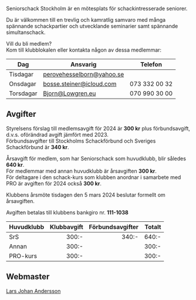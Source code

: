 Seniorschack Stockholm är en mötesplats för schackintresserade seniorer.

Du är välkommen till en trevlig och kamratlig samvaro 
med många spännande schackpartier och utvecklande seminarier samt spännande simultanschack.  

Vill du bli medlem?    
Kom till klubblokalen eller kontakta någon av dessa medlemmar:   

| Dag       | Ansvarig                                        | Telefon       |
|-----------|-------------------------------------------------|---------------|
| Tisdagar  | [perovehesselborn@yahoo.se](BB2?md5=AMGCxYZKUL) |               |
| Onsdagar  | [bosse.steiner@icloud.com](BB2?md5=9O2FFwgn9Z)  | 073 332 00 32 |
| Torsdagar | [Bjorn@Lowgren.eu](BB2?md5=Ab2GMcW0iJ)          | 070 990 30 00 |

## Avgifter 

Styrelsens förslag till medlemsavgift för 2024 är **300 kr** plus förbundsavgift,  
d.v.s. oförändrad avgift jämfört med 2023.  
Förbundsavgifter till Stockholms Schackförbund och Sveriges Schackförbund är **340 kr**.

Årsavgift för medlem, som har Seniorschack som huvudklubb, blir således **640 kr**.  
För medlemmar med annan huvudklubb är årsavgiften **300 kr**.  
För deltagare i den schack-kurs som klubben anordnar i samarbete med PRO
är avgiften för 2024 också **300 kr**.  

Klubbens årsmöte tisdagen den 5 mars 2024 beslutar formellt om årsavgiften.

Avgiften betalas till klubbens bankgiro nr. **111-1038**

| Huvudklubb | Klubbavgift | Förbundsavgifter | Totalt |
|------------|------------:|-----------------:|-------:|
| SrS        |       300:- |            340:- |  640:- |
| Annan      |       300:- |                  |  300:- |
| PRO-kurs   |       300:- |                  |  300:- |

## Webmaster

[Lars Johan Andersson](BB2?md5=9tA9nxUm5e)
